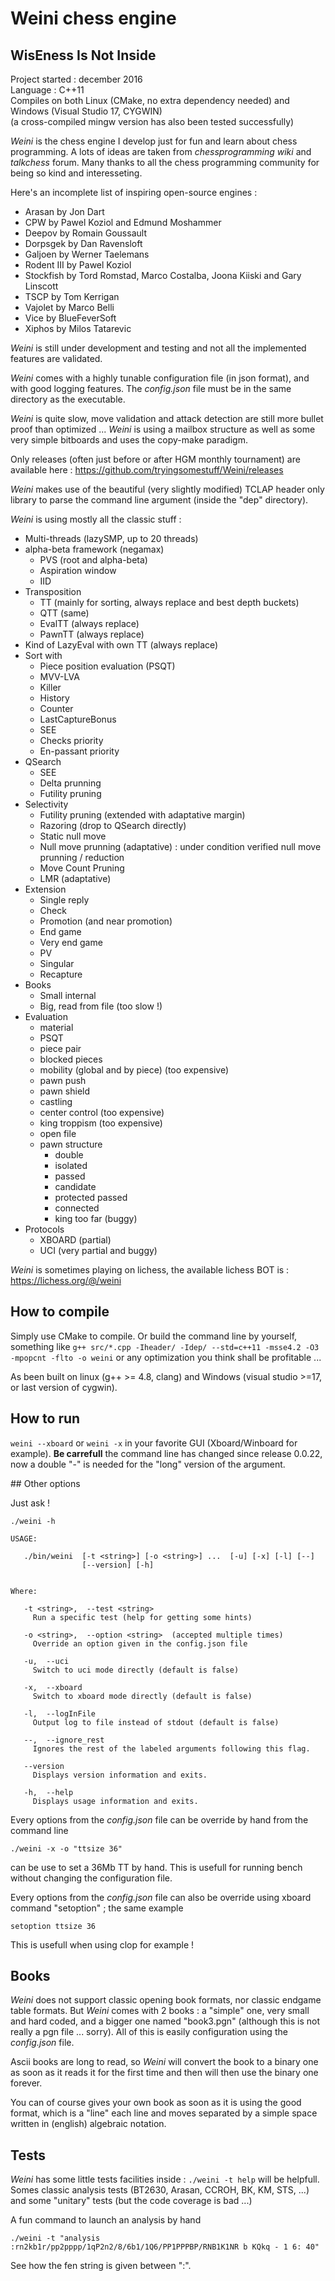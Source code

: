 # Weini chess engine  
## WisEness Is Not Inside  

Project started : december 2016  
Language : C++11  
Compiles on both Linux (CMake, no extra dependency needed) and Windows (Visual Studio 17, CYGWIN)  
(a cross-compiled mingw version has also been tested successfully)

*Weini* is the chess engine I develop just for fun and learn about chess programming.
A lots of ideas are taken from _chessprogramming wiki_ and _talkchess_ forum. 
Many thanks to all the chess programming community for being so kind and interesseting.

Here's an incomplete list of inspiring open-source engines :
* Arasan by Jon Dart
* CPW by Pawel Koziol and Edmund Moshammer
* Deepov by Romain Goussault 
* Dorpsgek by Dan Ravensloft
* Galjoen by Werner Taelemans
* Rodent III by Pawel Koziol
* Stockfish by Tord Romstad, Marco Costalba, Joona Kiiski and Gary Linscott
* TSCP by Tom Kerrigan
* Vajolet by Marco Belli
* Vice by BlueFeverSoft
* Xiphos by Milos Tatarevic

*Weini* is still under development and testing and not all the implemented features are validated.

*Weini* comes with a highly tunable configuration file (in json format), and with good logging features. 
The *config.json* file must be in the same directory as the executable.

*Weini* is quite slow, move validation and attack detection are still more bullet proof than optimized ... *Weini* is using a mailbox structure as well as some very simple bitboards and uses the copy-make paradigm.

Only releases (often just before or after HGM monthly tournament) are available here : https://github.com/tryingsomestuff/Weini/releases

*Weini* makes use of the beautiful (very slightly modified) TCLAP header only library to parse the command line argument (inside the "dep" directory).

*Weini* is using mostly all the classic stuff :

* Multi-threads (lazySMP, up to 20 threads)
* alpha-beta framework (negamax)  
    * PVS (root and alpha-beta)  
    * Aspiration window  
    * IID  
* Transposition
    * TT (mainly for sorting, always replace and best depth buckets)  
    * QTT (same)  
    * EvalTT (always replace)
    * PawnTT (always replace)
* Kind of LazyEval with own TT (always replace)  
* Sort with  
    * Piece position evaluation (PSQT)  
    * MVV-LVA  
    * Killer  
    * History  
    * Counter  
    * LastCaptureBonus  
    * SEE  
    * Checks priority  
    * En-passant priority  
* QSearch   
    * SEE  
    * Delta prunning  
    * Futility pruning  
* Selectivity
    * Futility pruning (extended with adaptative margin)  
    * Razoring (drop to QSearch directly)  
    * Static null move
    * Null move prunning (adaptative) : under condition verified null move prunning / reduction  
    * Move Count Pruning  
    * LMR (adaptative)  
* Extension  
    * Single reply  
    * Check  
    * Promotion (and near promotion)  
    * End game  
    * Very end game  
    * PV  
    * Singular  
    * Recapture  
* Books  
    * Small internal  
    * Big, read from file (too slow !)  
* Evaluation  
    * material  
    * PSQT 
    * piece pair  
    * blocked pieces
    * mobility (global and by piece) (too expensive)  
    * pawn push  
    * pawn shield  
    * castling  
    * center control (too expensive)  
    * king troppism (too expensive)  
    * open file  
    * pawn structure  
        * double  
        * isolated  
        * passed  
        * candidate  
        * protected passed  
        * connected  
        * king  too far (buggy)  
* Protocols
    * XBOARD (partial)  
    * UCI (very partial and buggy)  

*Weini* is sometimes playing on lichess, the available lichess BOT is : https://lichess.org/@/weini

## How to compile

Simply use CMake to compile. Or build the command line by yourself, something like `g++ src/*.cpp -Iheader/ -Idep/ --std=c++11 -msse4.2 -O3 -mpopcnt -flto -o weini` or any optimization you think shall be profitable ...

As been built on linux (g++ >= 4.8, clang) and Windows (visual studio >=17, or last version of cygwin).

## How to run

`weini --xboard` or `weini -x` in your favorite GUI (Xboard/Winboard for example).
**Be carrefull** the command line has changed since release 0.0.22, now a double "-" is needed for the "long" version of the argument. 

## Other options

Just ask !

```
./weini -h

USAGE: 

   ./bin/weini  [-t <string>] [-o <string>] ...  [-u] [-x] [-l] [--]
                [--version] [-h]


Where: 

   -t <string>,  --test <string>
     Run a specific test (help for getting some hints)

   -o <string>,  --option <string>  (accepted multiple times)
     Override an option given in the config.json file

   -u,  --uci
     Switch to uci mode directly (default is false)

   -x,  --xboard
     Switch to xboard mode directly (default is false)

   -l,  --logInFile
     Output log to file instead of stdout (default is false)

   --,  --ignore_rest
     Ignores the rest of the labeled arguments following this flag.

   --version
     Displays version information and exits.

   -h,  --help
     Displays usage information and exits.
```

Every options from the *config.json* file can be override by hand from the command line

`./weini -x -o "ttsize 36"`

can be use to set a 36Mb TT by hand. This is usefull for running bench without changing the configuration file.

Every options from the *config.json* file can also be override using xboard command "setoption" ; the same example

`setoption ttsize 36`

This is usefull when using clop for example !

## Books

*Weini* does not support classic opening book formats, nor classic endgame table formats.
But *Weini* comes with 2 books : a "simple" one, very small and hard coded, and a bigger one named "book3.pgn" (although this is not really a pgn file ... sorry). All of this is easily configuration using the *config.json* file.

Ascii books are long to read, so *Weini* will convert the book to a binary one as soon as it reads it for the first time and then will then use the binary one forever.

You can of course gives your own book as soon as it is using the good format, which is a "line" each line and moves separated by a simple space written in (english) algebraic notation.

## Tests

*Weini* has some little tests facilities inside : `./weini -t help` will be helpfull. Somes classic analysis tests (BT2630, Arasan, CCROH, BK, KM, STS, ...) and some "unitary" tests (but the code coverage is bad ...)

A fun command to launch an analysis by hand

`./weini -t "analysis :rn2kb1r/pp2pppp/1qP2n2/8/6b1/1Q6/PP1PPPBP/RNB1K1NR b KQkq - 1 6: 40"`

See how the fen string is given between ":".


